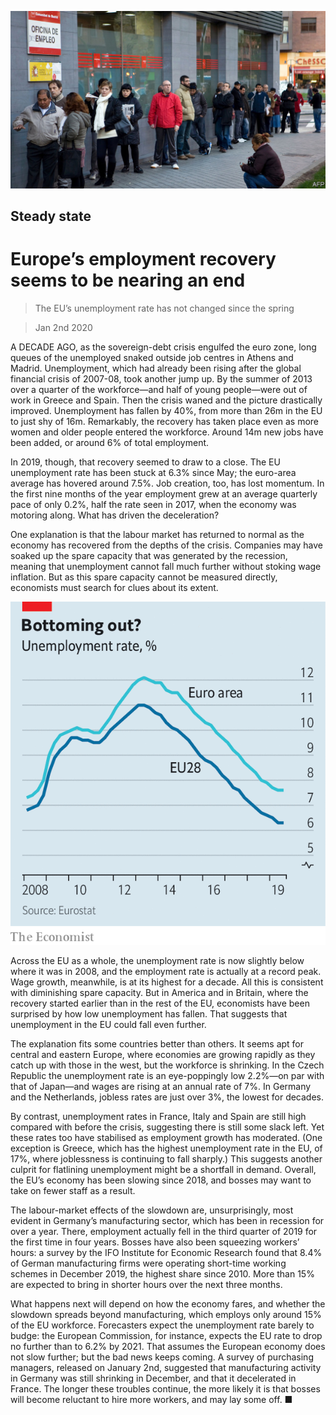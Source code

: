 ![](./images/20200104_EUP502.jpg)

## Steady state

# Europe’s employment recovery seems to be nearing an end

> The EU’s unemployment rate has not changed since the spring

> Jan 2nd 2020

A DECADE AGO, as the sovereign-debt crisis engulfed the euro zone, long queues of the unemployed snaked outside job centres in Athens and Madrid. Unemployment, which had already been rising after the global financial crisis of 2007-08, took another jump up. By the summer of 2013 over a quarter of the workforce—and half of young people—were out of work in Greece and Spain. Then the crisis waned and the picture drastically improved. Unemployment has fallen by 40%, from more than 26m in the EU to just shy of 16m. Remarkably, the recovery has taken place even as more women and older people entered the workforce. Around 14m new jobs have been added, or around 6% of total employment.

In 2019, though, that recovery seemed to draw to a close. The EU unemployment rate has been stuck at 6.3% since May; the euro-area average has hovered around 7.5%. Job creation, too, has lost momentum. In the first nine months of the year employment grew at an average quarterly pace of only 0.2%, half the rate seen in 2017, when the economy was motoring along. What has driven the deceleration?

One explanation is that the labour market has returned to normal as the economy has recovered from the depths of the crisis. Companies may have soaked up the spare capacity that was generated by the recession, meaning that unemployment cannot fall much further without stoking wage inflation. But as this spare capacity cannot be measured directly, economists must search for clues about its extent.

![](./images/20200104_EUC244.png)

Across the EU as a whole, the unemployment rate is now slightly below where it was in 2008, and the employment rate is actually at a record peak. Wage growth, meanwhile, is at its highest for a decade. All this is consistent with diminishing spare capacity. But in America and in Britain, where the recovery started earlier than in the rest of the EU, economists have been surprised by how low unemployment has fallen. That suggests that unemployment in the EU could fall even further.

The explanation fits some countries better than others. It seems apt for central and eastern Europe, where economies are growing rapidly as they catch up with those in the west, but the workforce is shrinking. In the Czech Republic the unemployment rate is an eye-poppingly low 2.2%—on par with that of Japan—and wages are rising at an annual rate of 7%. In Germany and the Netherlands, jobless rates are just over 3%, the lowest for decades.

By contrast, unemployment rates in France, Italy and Spain are still high compared with before the crisis, suggesting there is still some slack left. Yet these rates too have stabilised as employment growth has moderated. (One exception is Greece, which has the highest unemployment rate in the EU, of 17%, where joblessness is continuing to fall sharply.) This suggests another culprit for flatlining unemployment might be a shortfall in demand. Overall, the EU’s economy has been slowing since 2018, and bosses may want to take on fewer staff as a result.

The labour-market effects of the slowdown are, unsurprisingly, most evident in Germany’s manufacturing sector, which has been in recession for over a year. There, employment actually fell in the third quarter of 2019 for the first time in four years. Bosses have also been squeezing workers’ hours: a survey by the IFO Institute for Economic Research found that 8.4% of German manufacturing firms were operating short-time working schemes in December 2019, the highest share since 2010. More than 15% are expected to bring in shorter hours over the next three months.

What happens next will depend on how the economy fares, and whether the slowdown spreads beyond manufacturing, which employs only around 15% of the EU workforce. Forecasters expect the unemployment rate barely to budge: the European Commission, for instance, expects the EU rate to drop no further than to 6.2% by 2021. That assumes the European economy does not slow further; but the bad news keeps coming. A survey of purchasing managers, released on January 2nd, suggested that manufacturing activity in Germany was still shrinking in December, and that it decelerated in France. The longer these troubles continue, the more likely it is that bosses will become reluctant to hire more workers, and may lay some off. ■